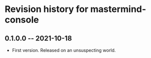 # Revision history for mastermind-console

## 0.1.0.0 -- 2021-10-18

* First version. Released on an unsuspecting world.
